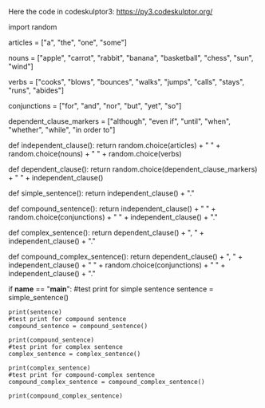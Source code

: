 Here the code in codeskulptor3: https://py3.codeskulptor.org/

import random

articles = ["a", "the", "one", "some"]

nouns = ["apple", "carrot", "rabbit", "banana", "basketball", "chess", "sun", "wind"]

verbs = ["cooks", "blows", "bounces", "walks", "jumps", "calls", "stays", "runs", "abides"]

conjunctions = ["for", "and", "nor", "but", "yet", "so"]

dependent_clause_markers = ["although", "even if", "until", "when", "whether", "while", "in order to"]

def independent_clause():
    return random.choice(articles) + " " + random.choice(nouns) + " " + random.choice(verbs)

def dependent_clause():
    return random.choice(dependent_clause_markers) + " " + independent_clause()

def simple_sentence():
    return independent_clause() + "."

def compound_sentence():
    return independent_clause() + " " + random.choice(conjunctions) + " " + independent_clause() + "."

def complex_sentence():
    return dependent_clause() + ", " + independent_clause() + "."

def compound_complex_sentence():
    return dependent_clause() + ", " + independent_clause() + " " + random.choice(conjunctions) + " " + independent_clause() + "."

if __name__ == "__main__":
    #test print for simple sentence
    sentence = simple_sentence()
    
    print(sentence)
    #test print for compound sentence
    compound_sentence = compound_sentence()
    
    print(compound_sentence)
    #test print for complex sentence
    complex_sentence = complex_sentence()
    
    print(complex_sentence)
    #test print for compound-complex sentence
    compound_complex_sentence = compound_complex_sentence()
    
    print(compound_complex_sentence)
